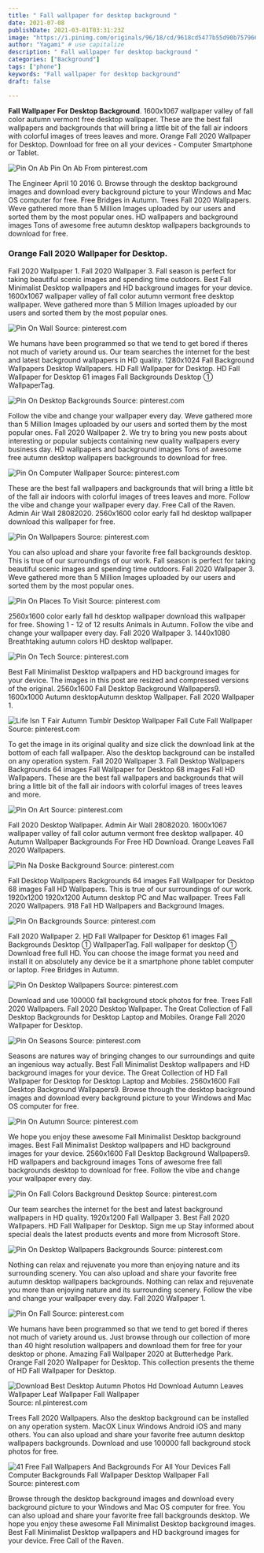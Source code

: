 ```yaml
---
title: " Fall wallpaper for desktop background "
date: 2021-07-08
publishDate: 2021-03-01T03:31:23Z
image: "https://i.pinimg.com/originals/96/18/cd/9618cd5477b55d90b757966e226adb6f.jpg"
author: "Yagami" # use capitalize
description: " Fall wallpaper for desktop background "
categories: ["Background"]
tags: ["phone"]
keywords: "Fall wallpaper for desktop background"
draft: false

---
```



**Fall Wallpaper For Desktop Background**. 1600x1067 wallpaper valley of fall color autumn vermont free desktop wallpaper. These are the best fall wallpapers and backgrounds that will bring a little bit of the fall air indoors with colorful images of trees leaves and more. Orange Fall 2020 Wallpaper for Desktop. Download for free on all your devices - Computer Smartphone or Tablet.

![Pin On Ab](https://i.pinimg.com/originals/61/56/de/6156dee022e6bd77ceffd1594a563156.jpg "Pin On Ab")
Pin On Ab From pinterest.com


The Engineer April 10 2016 0. Browse through the desktop background images and download every background picture to your Windows and Mac OS computer for free. Free Bridges in Autumn. Trees Fall 2020 Wallpapers. Weve gathered more than 5 Million Images uploaded by our users and sorted them by the most popular ones. HD wallpapers and background images Tons of awesome free autumn desktop wallpapers backgrounds to download for free.

### Orange Fall 2020 Wallpaper for Desktop.

Fall 2020 Wallpaper 1. Fall 2020 Wallpaper 3. Fall season is perfect for taking beautiful scenic images and spending time outdoors. Best Fall Minimalist Desktop wallpapers and HD background images for your device. 1600x1067 wallpaper valley of fall color autumn vermont free desktop wallpaper. Weve gathered more than 5 Million Images uploaded by our users and sorted them by the most popular ones.


![Pin On Wall](https://i.pinimg.com/originals/a9/83/1d/a9831d7514a1e0c819e1b4ea4daee791.jpg "Pin On Wall")
Source: pinterest.com

We humans have been programmed so that we tend to get bored if theres not much of variety around us. Our team searches the internet for the best and latest background wallpapers in HD quality. 1280x1024 Fall Background Wallpapers Desktop Wallpapers. HD Fall Wallpaper for Desktop. HD Fall Wallpaper for Desktop 61 images Fall Backgrounds Desktop ① WallpaperTag.

![Pin On Desktop Backgrounds](https://i.pinimg.com/originals/7d/bc/a9/7dbca945bfa4848a0d68c70622a20fe7.jpg "Pin On Desktop Backgrounds")
Source: pinterest.com

Follow the vibe and change your wallpaper every day. Weve gathered more than 5 Million Images uploaded by our users and sorted them by the most popular ones. Fall 2020 Wallpaper 2. We try to bring you new posts about interesting or popular subjects containing new quality wallpapers every business day. HD wallpapers and background images Tons of awesome free autumn desktop wallpapers backgrounds to download for free.

![Pin On Computer Wallpaper](https://i.pinimg.com/originals/e2/3a/31/e23a31e83d7e374e00dd7ef32d400d15.jpg "Pin On Computer Wallpaper")
Source: pinterest.com

These are the best fall wallpapers and backgrounds that will bring a little bit of the fall air indoors with colorful images of trees leaves and more. Follow the vibe and change your wallpaper every day. Free Call of the Raven. Admin Air Wall 28082020. 2560x1600 color early fall hd desktop wallpaper download this wallpaper for free.

![Pin On Wallpapers](https://i.pinimg.com/originals/38/ed/c7/38edc73d7ddb9f00dd6a6dab3790497e.jpg "Pin On Wallpapers")
Source: pinterest.com

You can also upload and share your favorite free fall backgrounds desktop. This is true of our surroundings of our work. Fall season is perfect for taking beautiful scenic images and spending time outdoors. Fall 2020 Wallpaper 3. Weve gathered more than 5 Million Images uploaded by our users and sorted them by the most popular ones.

![Pin On Places To Visit](https://i.pinimg.com/originals/67/ca/6f/67ca6fd1da9cda23b44aa662f4326551.jpg "Pin On Places To Visit")
Source: pinterest.com

2560x1600 color early fall hd desktop wallpaper download this wallpaper for free. Showing 1 - 12 of 12 results Animals in Autumn. Follow the vibe and change your wallpaper every day. Fall 2020 Wallpaper 3. 1440x1080 Breathtaking autumn colors HD desktop wallpaper.

![Pin On Tech](https://i.pinimg.com/originals/fa/1f/bf/fa1fbfe75f180e77bb73be4de6c80b3e.jpg "Pin On Tech")
Source: pinterest.com

Best Fall Minimalist Desktop wallpapers and HD background images for your device. The images in this post are resized and compressed versions of the original. 2560x1600 Fall Desktop Background Wallpapers9. 1600x1000 Autumn desktopAutumn desktop Wallpaper. Fall 2020 Wallpaper 1.

![Life Isn T Fair Autumn Tumblr Desktop Wallpaper Fall Cute Fall Wallpaper](https://i.pinimg.com/originals/f4/db/12/f4db126352957e0d98f8190b70fb3b0b.jpg "Life Isn T Fair Autumn Tumblr Desktop Wallpaper Fall Cute Fall Wallpaper")
Source: pinterest.com

To get the image in its original quality and size click the download link at the bottom of each fall wallpaper. Also the desktop background can be installed on any operation system. Fall 2020 Wallpaper 3. Fall Desktop Wallpapers Backgrounds 64 images Fall Wallpaper for Desktop 68 images Fall HD Wallpapers. These are the best fall wallpapers and backgrounds that will bring a little bit of the fall air indoors with colorful images of trees leaves and more.

![Pin On Art](https://i.pinimg.com/originals/47/01/ae/4701ae1fe00aaa76585662b5a4623ac2.jpg "Pin On Art")
Source: pinterest.com

Fall 2020 Desktop Wallpaper. Admin Air Wall 28082020. 1600x1067 wallpaper valley of fall color autumn vermont free desktop wallpaper. 40 Autumn Wallpaper Backgrounds For Free HD Download. Orange Leaves Fall 2020 Wallpapers.

![Pin Na Doske Background](https://i.pinimg.com/originals/3f/2d/5e/3f2d5ea2985d2d3407fd08797b464583.jpg "Pin Na Doske Background")
Source: pinterest.com

Fall Desktop Wallpapers Backgrounds 64 images Fall Wallpaper for Desktop 68 images Fall HD Wallpapers. This is true of our surroundings of our work. 1920x1200 1920x1200 Autumn desktop PC and Mac wallpaper. Trees Fall 2020 Wallpapers. 918 Fall HD Wallpapers and Background Images.

![Pin On Backgrounds](https://i.pinimg.com/originals/6e/44/08/6e44080dbbd99e63c467b435c366e87f.jpg "Pin On Backgrounds")
Source: pinterest.com

Fall 2020 Wallpaper 2. HD Fall Wallpaper for Desktop 61 images Fall Backgrounds Desktop ① WallpaperTag. Fall wallpaper for desktop ① Download free full HD. You can choose the image format you need and install it on absolutely any device be it a smartphone phone tablet computer or laptop. Free Bridges in Autumn.

![Pin On Desktop Wallpapers](https://i.pinimg.com/originals/66/3b/d9/663bd90851e51476f64e1b38cb45f92b.jpg "Pin On Desktop Wallpapers")
Source: pinterest.com

Download and use 100000 fall background stock photos for free. Trees Fall 2020 Wallpapers. Fall 2020 Desktop Wallpaper. The Great Collection of Fall Desktop Backgrounds for Desktop Laptop and Mobiles. Orange Fall 2020 Wallpaper for Desktop.

![Pin On Seasons](https://i.pinimg.com/originals/61/85/34/61853430f461da7194bd7672c9b387ca.jpg "Pin On Seasons")
Source: pinterest.com

Seasons are natures way of bringing changes to our surroundings and quite an ingenious way actually. Best Fall Minimalist Desktop wallpapers and HD background images for your device. The Great Collection of HD Fall Wallpaper for Desktop for Desktop Laptop and Mobiles. 2560x1600 Fall Desktop Background Wallpapers9. Browse through the desktop background images and download every background picture to your Windows and Mac OS computer for free.

![Pin On Autumn](https://i.pinimg.com/originals/a6/e9/de/a6e9de28a1f4a18bf4cf265184f8c032.jpg "Pin On Autumn")
Source: pinterest.com

We hope you enjoy these awesome Fall Minimalist Desktop background images. Best Fall Minimalist Desktop wallpapers and HD background images for your device. 2560x1600 Fall Desktop Background Wallpapers9. HD wallpapers and background images Tons of awesome free fall backgrounds desktop to download for free. Follow the vibe and change your wallpaper every day.

![Pin On Fall Colors Background Desktop](https://i.pinimg.com/originals/aa/5d/01/aa5d016651fd8ae946c6e9c2c9d86e13.jpg "Pin On Fall Colors Background Desktop")
Source: pinterest.com

Our team searches the internet for the best and latest background wallpapers in HD quality. 1920x1200 Fall Wallpaper 3. Best Fall 2020 Wallpapers. HD Fall Wallpaper for Desktop. Sign me up Stay informed about special deals the latest products events and more from Microsoft Store.

![Pin On Desktop Wallpapers Backgrounds](https://i.pinimg.com/originals/0e/59/e4/0e59e4e1ea30a52e5feffa1b755ddd3f.jpg "Pin On Desktop Wallpapers Backgrounds")
Source: pinterest.com

Nothing can relax and rejuvenate you more than enjoying nature and its surrounding scenery. You can also upload and share your favorite free autumn desktop wallpapers backgrounds. Nothing can relax and rejuvenate you more than enjoying nature and its surrounding scenery. Follow the vibe and change your wallpaper every day. Fall 2020 Wallpaper 1.

![Pin On Fall](https://i.pinimg.com/originals/4c/45/e9/4c45e94f9c7f2a1d3f006065a211969b.jpg "Pin On Fall")
Source: pinterest.com

We humans have been programmed so that we tend to get bored if theres not much of variety around us. Just browse through our collection of more than 40 hight resolution wallpapers and download them for free for your desktop or phone. Amazing Fall Wallpaper 2020 at Butterhedge Park. Orange Fall 2020 Wallpaper for Desktop. This collection presents the theme of HD Fall Wallpaper for Desktop.

![Download Best Desktop Autumn Photos Hd Download Autumn Leaves Wallpaper Leaf Wallpaper Fall Wallpaper](https://i.pinimg.com/originals/8b/7d/8f/8b7d8f060dcebf6937e329d4b546e255.jpg "Download Best Desktop Autumn Photos Hd Download Autumn Leaves Wallpaper Leaf Wallpaper Fall Wallpaper")
Source: nl.pinterest.com

Trees Fall 2020 Wallpapers. Also the desktop background can be installed on any operation system. MacOX Linux Windows Android iOS and many others. You can also upload and share your favorite free autumn desktop wallpapers backgrounds. Download and use 100000 fall background stock photos for free.

![41 Free Fall Wallpapers And Backgrounds For All Your Devices Fall Computer Backgrounds Fall Wallpaper Desktop Wallpaper Fall](https://i.pinimg.com/originals/96/18/cd/9618cd5477b55d90b757966e226adb6f.jpg "41 Free Fall Wallpapers And Backgrounds For All Your Devices Fall Computer Backgrounds Fall Wallpaper Desktop Wallpaper Fall")
Source: pinterest.com

Browse through the desktop background images and download every background picture to your Windows and Mac OS computer for free. You can also upload and share your favorite free fall backgrounds desktop. We hope you enjoy these awesome Fall Minimalist Desktop background images. Best Fall Minimalist Desktop wallpapers and HD background images for your device. Free Call of the Raven.

